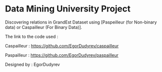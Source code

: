 # Data Mining University Project

Discovering relations in GrandEst Dataset using [Paspeilleur (for Non-binary data) or Caspailleur (For Binary Data)].  

The link to the code used : 

Caspailleur : https://github.com/EgorDudyrev/caspailleur

Paspailleur :  https://github.com/EgorDudyrev/paspailleur

Designed by :   EgorDudyrev
